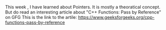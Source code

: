 This week , I have learned about Pointers. It is mostly a theoratical concept.
But do read an interesting article about "C++ Functions: Pass by Reference" on GFG
This is the link to the artile: https://www.geeksforgeeks.org/cpp-functions-pass-by-reference
